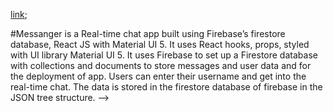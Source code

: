 [link](https://messanger-376912.web.app/);

#Messanger is a Real-time chat app built using Firebase’s firestore database, React JS with Material UI 5. It uses React hooks, props, styled with UI library Material UI 5. 
It uses Firebase to set up a Firestore database with collections and documents to store messages and user data and for the deployment of app. Users can enter their username and get into the real-time chat.
The data is stored in the firestore database of firebase in the JSON tree structure. -->